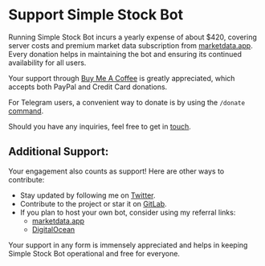 # Support Simple Stock Bot

Running Simple Stock Bot incurs a yearly expense of about $420, covering server costs and premium market data subscription from [marketdata.app](https://dashboard.marketdata.app/marketdata/aff/go/misterbiggs?keyword=repo). Every donation helps in maintaining the bot and ensuring its continued availability for all users.

Your support through [Buy Me A Coffee](https://www.buymeacoffee.com/Anson) is greatly appreciated, which accepts both PayPal and Credit Card donations.

For Telegram users, a convenient way to donate is by using the `/donate` [command](commands.md#donate-amount-in-usd).

Should you have any inquiries, feel free to get in [touch](contact.md).

## Additional Support:

Your engagement also counts as support! Here are other ways to contribute:

- Stay updated by following me on [Twitter](https://twitter.com/AnsonBiggs).
- Contribute to the project or star it on [GitLab](https://gitlab.com/simple-stock-bots).
- If you plan to host your own bot, consider using my referral links:
  - [marketdata.app](https://dashboard.marketdata.app/marketdata/aff/go/misterbiggs?keyword=web)
  - [DigitalOcean](https://m.do.co/c/6b5df7ef55b6)

Your support in any form is immensely appreciated and helps in keeping Simple Stock Bot operational and free for everyone.
